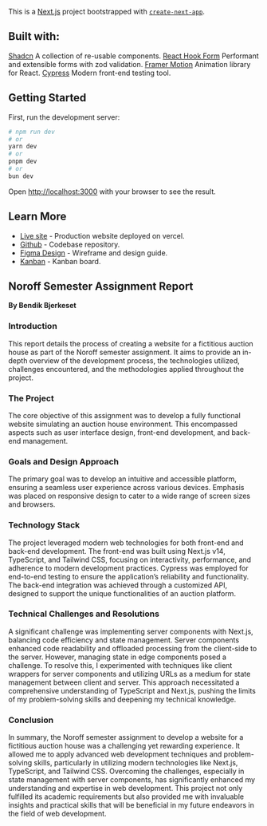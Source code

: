 This is a [Next.js](https://nextjs.org/) project bootstrapped with [`create-next-app`](https://github.com/vercel/next.js/tree/canary/packages/create-next-app).

## Built with:

[Shadcn](https://ui.shadcn.com/) A collection of re-usable components.
[React Hook Form](https://react-hook-form.com/) Performant and extensible forms with zod validation.
[Framer Motion](https://www.framer.com/motion/) Animation library for React.
[Cypress](https://www.cypress.io/) Modern front-end testing tool.

## Getting Started

First, run the development server:

```bash
# npm run dev
# or
yarn dev
# or
pnpm dev
# or
bun dev
```

Open [http://localhost:3000](http://localhost:3000) with your browser to see the result.

## Learn More

- [Live site](https://auction-house-semester-project-2023.vercel.app/) - Production website deployed on vercel.
- [Github](https://github.com/Bjerkeset/auction-house-semester-project-2023) - Codebase repository.
- [Figma Design](https://www.figma.com/file/1tINp4xCf8ZxqdHdGzqWBb/2023-Semester-Exam?type=design&node-id=0%3A1&mode=design&t=xTEMezrH1HGR0cT5-1) - Wireframe and design guide.
- [Kanban](https://github.com/users/Bjerkeset/projects/1) - Kanban board.

## Noroff Semester Assignment Report

**By Bendik Bjerkeset**

### Introduction

This report details the process of creating a website for a fictitious auction house as part of the Noroff semester assignment. It aims to provide an in-depth overview of the development process, the technologies utilized, challenges encountered, and the methodologies applied throughout the project.

### The Project

The core objective of this assignment was to develop a fully functional website simulating an auction house environment. This encompassed aspects such as user interface design, front-end development, and back-end management.

### Goals and Design Approach

The primary goal was to develop an intuitive and accessible platform, ensuring a seamless user experience across various devices. Emphasis was placed on responsive design to cater to a wide range of screen sizes and browsers.

### Technology Stack

The project leveraged modern web technologies for both front-end and back-end development. The front-end was built using Next.js v14, TypeScript, and Tailwind CSS, focusing on interactivity, performance, and adherence to modern development practices. Cypress was employed for end-to-end testing to ensure the application’s reliability and functionality. The back-end integration was achieved through a customized API, designed to support the unique functionalities of an auction platform.

### Technical Challenges and Resolutions

A significant challenge was implementing server components with Next.js, balancing code efficiency and state management. Server components enhanced code readability and offloaded processing from the client-side to the server. However, managing state in edge components posed a challenge. To resolve this, I experimented with techniques like client wrappers for server components and utilizing URLs as a medium for state management between client and server. This approach necessitated a comprehensive understanding of TypeScript and Next.js, pushing the limits of my problem-solving skills and deepening my technical knowledge.

### Conclusion

In summary, the Noroff semester assignment to develop a website for a fictitious auction house was a challenging yet rewarding experience. It allowed me to apply advanced web development techniques and problem-solving skills, particularly in utilizing modern technologies like Next.js, TypeScript, and Tailwind CSS. Overcoming the challenges, especially in state management with server components, has significantly enhanced my understanding and expertise in web development. This project not only fulfilled its academic requirements but also provided me with invaluable insights and practical skills that will be beneficial in my future endeavors in the field of web development.
